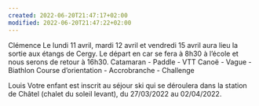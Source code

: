 ```yaml
---
created: 2022-06-20T21:47:17+02:00
modified: 2022-06-20T21:47:22+02:00
---
```


Clémence
Le lundi 11 avril, mardi 12 avril et vendredi 15 avril aura lieu la sortie aux étangs de Cergy. Le départ en car se fera à 8h30 à l’école et nous serons de retour à 16h30. 
Catamaran            - Paddle        - VTT
Canoë                - Vague            - Biathlon
Course d’orientation        - Accrobranche        - Challenge

Louis
Votre enfant est inscrit au séjour ski qui se déroulera dans la station de Châtel (chalet du soleil levant), du 27/03/2022 au 02/04/2022.
